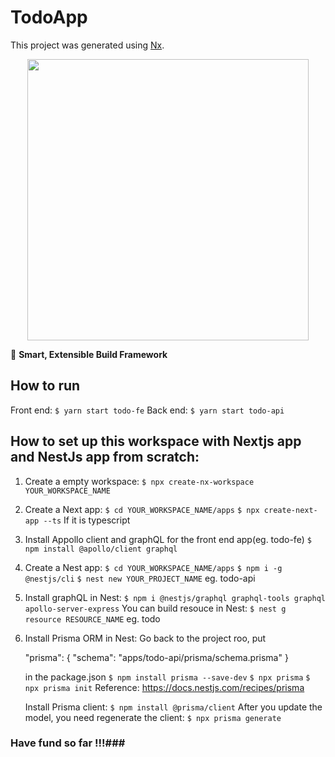 # TodoApp

This project was generated using [Nx](https://nx.dev).

<p style="text-align: center;"><img src="https://raw.githubusercontent.com/nrwl/nx/master/images/nx-logo.png" width="450"></p>

🔎 **Smart, Extensible Build Framework**

## How to run

Front end:
`$ yarn start todo-fe`
Back end:
`$ yarn start todo-api`

## How to set up this workspace with Nextjs app and NestJs app from scratch:

1. Create a empty workspace:
   `$ npx create-nx-workspace YOUR_WORKSPACE_NAME`

2. Create a Next app:
   `$ cd YOUR_WORKSPACE_NAME/apps`
   `$ npx create-next-app --ts` If it is typescript

3. Install Appollo client and graphQL for the front end app(eg. todo-fe)
   `$ npm install @apollo/client graphql`

4. Create a Nest app:
   `$ cd YOUR_WORKSPACE_NAME/apps`
   `$ npm i -g @nestjs/cli`
   `$ nest new YOUR_PROJECT_NAME` eg. todo-api

5. Install graphQL in Nest:
   `$ npm i @nestjs/graphql graphql-tools graphql apollo-server-express`
   You can build resouce in Nest:
   `$ nest g resource RESOURCE_NAME` eg. todo

6. Install Prisma ORM in Nest:
   Go back to the project roo, put

   "prisma": {
   "schema": "apps/todo-api/prisma/schema.prisma"
   }

   in the package.json
   `$ npm install prisma --save-dev`
   `$ npx prisma`
   `$ npx prisma init`
   Reference: https://docs.nestjs.com/recipes/prisma

   Install Prisma client:
   `$ npm install @prisma/client`
   After you update the model, you need regenerate the client:
   `$ npx prisma generate`

### Have fund so far !!!###

